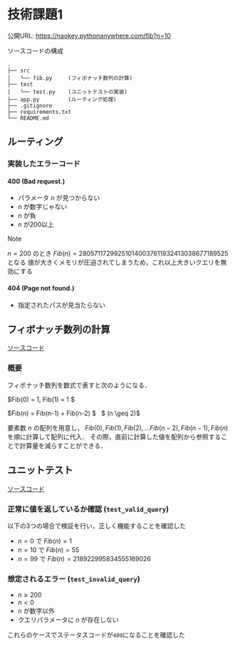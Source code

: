 # 技術課題1

公開URL: https://naokey.pythonanywhere.com/fib?n=10

ソースコードの構成
```
.
├── src
│   └── fib.py     (フィボナッチ数列の計算)
├── test
│   └── test.py    (ユニットテストの実装)
├── app.py         (ルーティング処理)
├── .gitignore
├── requirements.txt
└── README.md
```

## ルーティング
### 実装したエラーコード
#### 400 (Bad request.)
- パラメータ $n$ が見つからない
- $n$ が数字じゃない
- $n$ が負
- $n$ が200以上
  
> [!NOTE]
> $n = 200$ のとき $Fib(n) = 280571172992510140037611932413038677189525$ となる
> 値が大きくメモリが圧迫されてしまうため，これ以上大きいクエリを無効にする

#### 404 (Page not found.)
- 指定されたパスが見当たらない


## フィボナッチ数列の計算
[ソースコード](https://github.com/naokeyn/fib_api/blob/main/src/fib.py)

### 概要

フィボナッチ数列を数式で表すと次のようになる．

$Fib(0) = 1, Fib(1) = 1 $

$Fib(n) = Fib(n-1) + Fib(n-2) $ &nbsp; $ (n \geq 2)$

要素数 $n$ の配列を用意し， $Fib(0), Fib(1), Fib(2), ... Fib(n-2), Fib(n-1), Fib(n)$ を順に計算して配列に代入．
その際，直前に計算した値を配列から参照することで計算量を減らすことができる．



## ユニットテスト

[ソースコード](https://github.com/naokeyn/fib_api/blob/main/test/test.py)

### 正常に値を返しているか確認 (`test_valid_query`)
以下の3つの場合で検証を行い，正しく機能することを確認した
- $n=0$ で $Fib(n) = 1$
- $n=10$ で $Fib(n) = 55$
- $n=99$ で $Fib(n) = 218922995834555169026$

### 想定されるエラー (`test_invalid_query`)
- $n \geq 200$
- $n < 0$
- $n$ が数字以外
- クエリパラメータに $n$ が存在しない

これらのケースでステータスコードが`400`になることを確認した
